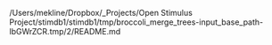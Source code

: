 /Users/mekline/Dropbox/_Projects/Open Stimulus Project/stimdb1/stimdb1/tmp/broccoli_merge_trees-input_base_path-lbGWrZCR.tmp/2/README.md